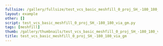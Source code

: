 ```yaml
---
fullsize: /gallery/fullsize/test_vcs_basic_meshfill_0_proj_SH_-180_180_via_gm.png
layout: example
other: []
script: test_vcs_basic_meshfill_0_proj_SH_-180_180_via_gm.py
tags: [meshfill]
thumb: /gallery/thumbnails/test_vcs_basic_meshfill_0_proj_SH_-180_180_via_gm.png
title: test_vcs_basic_meshfill_0_proj_SH_-180_180_via_gm
---
```

